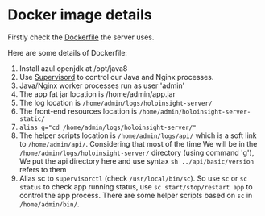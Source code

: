 # Docker image details

Firstly check the [Dockerfile](https://github.com/traas-stack/holoinsight/blob/main/scripts/docker/Dockerfile) the server uses.

Here are some details of Dockerfile:
1. Install azul openjdk at /opt/java8
2. Use [Supervisord](http://supervisord.org/introduction.html) to control our Java and Nginx processes.
3. Java/Nginx worker processes run as user 'admin'
4. The app fat jar location is /home/admin/app.jar
5. The log location is `/home/admin/logs/holoinsight-server/`
6. The front-end resources location is `/home/admin/holoinsight-server-static/`
7. `alias g="cd /home/admin/logs/holoinsight-server/"` 
8. The helper scripts location is `/home/admin/logs/api/` which is a soft link to `/home/admin/api/`. Considering that most of the time We will be in the `/home/admin/logs/holoinsight-server/` directory (using command 'g'), We put the api directory here and use syntax `sh ../api/basic/version` refers to them
9. Alias sc to `supervisorctl` (check `/usr/local/bin/sc`). So use `sc` or `sc status` to check app running status, use `sc start/stop/restart app` to control the app process. There are some helper scripts based on `sc` in `/home/admin/bin/`. 
